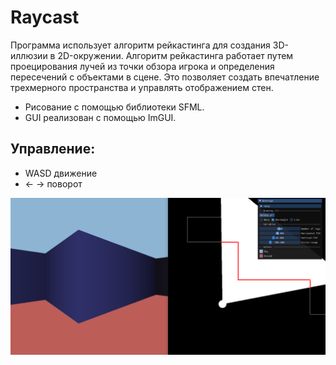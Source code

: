 # Raycast

Программа использует алгоритм рейкастинга для создания 3D-иллюзии в 2D-окружении. Алгоритм рейкастинга работает путем проецирования лучей из точки обзора игрока и определения пересечений с объектами в сцене. Это позволяет создать впечатление трехмерного пространства и управлять отображением стен.

* Рисование с помощью библиотеки SFML.
* GUI реализован с помощью ImGUI.

## Управление:
* WASD движение
* <- -> поворот

![png](raycast/resources/screenshot.png)
